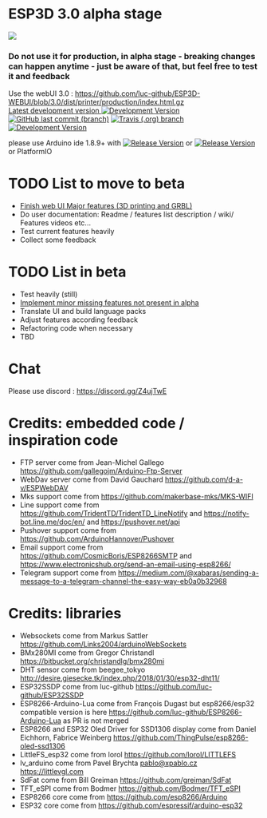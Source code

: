 # ESP3D 3.0 alpha stage
<img src="https://github.com/luc-github/ESP3D/blob/3.0/images/Screen/logo2.png">
<H3>Do not use it for production, in alpha stage - breaking changes can happen anytime - just be aware of that, but feel free to test it and feedback</H3>   
     

Use the webUI 3.0 : https://github.com/luc-github/ESP3D-WEBUI/blob/3.0/dist/printer/production/index.html.gz    
[Latest development version ![Development Version](https://img.shields.io/badge/Devt-v3.0-yellow?style=plastic) ![GitHub last commit (branch)](https://img.shields.io/github/last-commit/luc-github/ESP3D/3.0?style=plastic)](https://github.com/luc-github/ESP3D/tree/3.0) [![Travis (.org) branch](https://img.shields.io/travis/luc-github/ESP3D/3.0?style=plastic)](https://travis-ci.org/luc-github/ESP3D) [![Development  Version](https://img.shields.io/badge/Devt-v3.0-yellow?style=plastic&label=WebUI)](https://github.com/luc-github/ESP3D-WEBUI/tree/3.0)

please use Arduino ide 1.8.9+ with [![Release Version](https://img.shields.io/badge/ESP32-git-yellow?style=plastic&logo=github)](https://github.com/espressif/arduino-esp32) or [![Release Version](https://img.shields.io/badge/ESP8266-git-yellow?style=plastic&logo=github)](https://github.com/esp8266/Arduino/)   
or PlatformIO

# TODO List to move to beta
 * [Finish web UI Major features (3D printing and GRBL)]( https://github.com/luc-github/ESP3D-WEBUI/issues/94#issuecomment-660600551)
 * Do user documentation: Readme / features list description / wiki/  Features videos etc...
 * Test current features heavily
 * Collect some feedback

# TODO List in beta
 * Test heavily (still)
 * [Implement minor missing features not present in alpha](https://github.com/luc-github/ESP3D-WEBUI/issues?q=is%3Aissue+is%3Aopen+label%3A3.0)
 * Translate UI and build language packs 
 * Adjust features according feedback
 * Refactoring code when necessary
 * TBD
 
# Chat   
Please use discord : https://discord.gg/Z4ujTwE

# Credits: embedded code / inspiration code
* FTP server come from Jean-Michel Gallego https://github.com/gallegojm/Arduino-Ftp-Server
* WebDav server come from David Gauchard https://github.com/d-a-v/ESPWebDAV
* Mks support come from https://github.com/makerbase-mks/MKS-WIFI
* Line support come from https://github.com/TridentTD/TridentTD_LineNotify and  https://notify-bot.line.me/doc/en/ and https://pushover.net/api
* Pushover support come from https://github.com/ArduinoHannover/Pushover
* Email support come from https://github.com/CosmicBoris/ESP8266SMTP and https://www.electronicshub.org/send-an-email-using-esp8266/
* Telegram support come from https://medium.com/@xabaras/sending-a-message-to-a-telegram-channel-the-easy-way-eb0a0b32968

# Credits: libraries
* Websockets come from Markus Sattler https://github.com/Links2004/arduinoWebSockets
* BMx280MI come from Gregor Christandl https://bitbucket.org/christandlg/bmx280mi
* DHT sensor come from beegee_tokyo http://desire.giesecke.tk/index.php/2018/01/30/esp32-dht11/
* ESP32SSDP come from luc-github https://github.com/luc-github/ESP32SSDP
* ESP8266-Arduino-Lua come from François Dugast but esp8266/esp32 compatible version is here  https://github.com/luc-github/ESP8266-Arduino-Lua as PR is not merged
* ESP8266 and ESP32 Oled Driver for SSD1306 display come from Daniel Eichhorn, Fabrice Weinberg https://github.com/ThingPulse/esp8266-oled-ssd1306
* LittleFS_esp32  come from lorol https://github.com/lorol/LITTLEFS
* lv_arduino come from Pavel Brychta <pablo@xpablo.cz> https://littlevgl.com
* SdFat come from Bill Greiman https://github.com/greiman/SdFat
* TFT_eSPI come from Bodmer https://github.com/Bodmer/TFT_eSPI
* ESP8266 core come from https://github.com/esp8266/Arduino
* ESP32 core come from https://github.com/espressif/arduino-esp32

